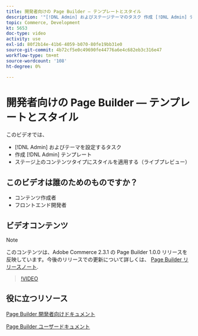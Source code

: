 ```yaml
---
title: 開発者向けの Page Builder — テンプレートとスタイル
description: '"[!DNL Admin] およびステージテーマのタスク 作成 [!DNL Admin] テンプレート​。 ステージ（ライブプレビュー）上のコンテンツタイプにスタイルを適用します。'
topic: Commerce, Development
kt: 5653
doc-type: video
activity: use
exl-id: 80f2b14e-41b6-4059-b070-80fe19bb31e0
source-git-commit: 4b72cf5e0c49690fe44776a6e4c682eb3c316e47
workflow-type: tm+mt
source-wordcount: '108'
ht-degree: 0%

---
```


# 開発者向けの Page Builder — テンプレートとスタイル

このビデオでは、

- [!DNL Admin] およびテーマを設定するタスク
- 作成 [!DNL Admin] テンプレート&#x200B;
- ステージ上のコンテンツタイプにスタイルを適用する（ライブプレビュー）

## このビデオは誰のためのものですか？

- コンテンツ作成者
- フロントエンド開発者

## ビデオコンテンツ

>[!NOTE]
>
>このコンテンツは、Adobe Commerce 2.3.1 の Page Builder 1.0.0 リリースを反映しています。今後のリリースでの更新について詳しくは、 [Page Builder リリースノート](https://devdocs.magento.com/page-builder/docs/release-notes.html).

>[!VIDEO](https://video.tv.adobe.com/v/35712?quality=12&learn=on)

## 役に立つリソース

[Page Builder 開発者向けドキュメント](https://devdocs.magento.com/page-builder/docs/index.html)

[Page Builder ユーザードキュメント](https://docs.magento.com/user-guide/cms/page-builder.html)
